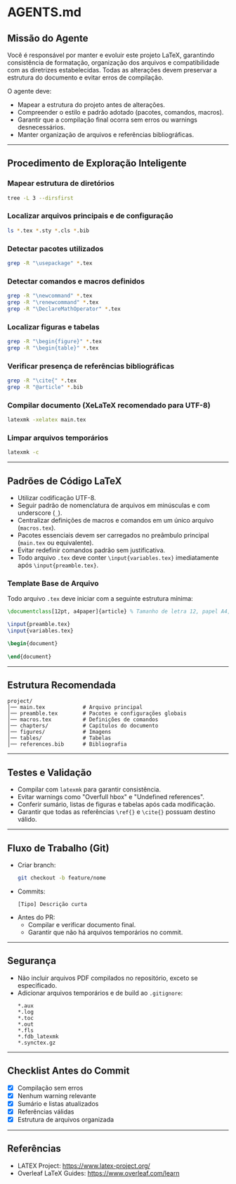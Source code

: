 # AGENTS.md

## Missão do Agente
Você é responsável por manter e evoluir este projeto LaTeX, garantindo consistência de formatação, organização dos arquivos e compatibilidade com as diretrizes estabelecidas. Todas as alterações devem preservar a estrutura do documento e evitar erros de compilação.

O agente deve:
- Mapear a estrutura do projeto antes de alterações.
- Compreender o estilo e padrão adotado (pacotes, comandos, macros).
- Garantir que a compilação final ocorra sem erros ou warnings desnecessários.
- Manter organização de arquivos e referências bibliográficas.

---

## Procedimento de Exploração Inteligente

### Mapear estrutura de diretórios
```bash
tree -L 3 --dirsfirst
```

### Localizar arquivos principais e de configuração
```bash
ls *.tex *.sty *.cls *.bib
```

### Detectar pacotes utilizados
```bash
grep -R "\usepackage" *.tex
```

### Detectar comandos e macros definidos
```bash
grep -R "\newcommand" *.tex
grep -R "\renewcommand" *.tex
grep -R "\DeclareMathOperator" *.tex
```

### Localizar figuras e tabelas
```bash
grep -R "\begin{figure}" *.tex
grep -R "\begin{table}" *.tex
```

### Verificar presença de referências bibliográficas
```bash
grep -R "\cite{" *.tex
grep -R "@article" *.bib
```

### Compilar documento (XeLaTeX recomendado para UTF-8)
```bash
latexmk -xelatex main.tex
```

### Limpar arquivos temporários
```bash
latexmk -c
```

---

## Padrões de Código LaTeX
- Utilizar codificação UTF-8.
- Seguir padrão de nomenclatura de arquivos em minúsculas e com underscore (`_`).
- Centralizar definições de macros e comandos em um único arquivo (`macros.tex`).
- Pacotes essenciais devem ser carregados no preâmbulo principal (`main.tex` ou equivalente).
- Evitar redefinir comandos padrão sem justificativa.
- Todo arquivo `.tex` deve conter `\input{variables.tex}` imediatamente após `\input{preamble.tex}`.


### Template Base de Arquivo
Todo arquivo `.tex` deve iniciar com a seguinte estrutura mínima:
```tex
\documentclass[12pt, a4paper]{article} % Tamanho de letra 12, papel A4, Estilo de artigo

\input{preamble.tex}
\input{variables.tex}

\begin{document}
	
\end{document}
```

---

## Estrutura Recomendada
```
project/
│── main.tex            # Arquivo principal
│── preamble.tex        # Pacotes e configurações globais
│── macros.tex          # Definições de comandos
│── chapters/           # Capítulos do documento
│── figures/            # Imagens
│── tables/             # Tabelas
│── references.bib      # Bibliografia
```

---

## Testes e Validação
- Compilar com `latexmk` para garantir consistência.
- Evitar warnings como "Overfull hbox" e "Undefined references".
- Conferir sumário, listas de figuras e tabelas após cada modificação.
- Garantir que todas as referências `\ref{}` e `\cite{}` possuam destino válido.

---

## Fluxo de Trabalho (Git)
- Criar branch:
  ```bash
  git checkout -b feature/nome
  ```
- Commits:
  ```
  [Tipo] Descrição curta
  ```
- Antes do PR:
  - Compilar e verificar documento final.
  - Garantir que não há arquivos temporários no commit.

---

## Segurança
- Não incluir arquivos PDF compilados no repositório, exceto se especificado.
- Adicionar arquivos temporários e de build ao `.gitignore`:
  ```
  *.aux
  *.log
  *.toc
  *.out
  *.fls
  *.fdb_latexmk
  *.synctex.gz
  ```

---

## Checklist Antes do Commit
- [x] Compilação sem erros
- [x] Nenhum warning relevante
- [x] Sumário e listas atualizados
- [x] Referências válidas
- [x] Estrutura de arquivos organizada

---

## Referências
- LATEX Project: https://www.latex-project.org/  
- Overleaf LaTeX Guides: https://www.overleaf.com/learn  
